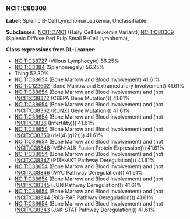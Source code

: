 
### [NCIT:C80308](http://purl.obolibrary.org/obo/NCIT_C80308)
**Label:** Splenic B-Cell Lymphoma/Leukemia, Unclassifiable

**Subclasses:** [NCIT:C7401](http://purl.obolibrary.org/obo/NCIT_C7401) (Hairy Cell Leukemia Variant), [NCIT:C80309](http://purl.obolibrary.org/obo/NCIT_C80309) (Splenic Diffuse Red Pulp Small B-Cell Lymphoma), 

**Class expressions from DL-Learner:**

- [NCIT:C38727](http://purl.obolibrary.org/obo/NCIT_C38727) (Villous Lymphocyte) 56.25%
- [NCIT:C3384](http://purl.obolibrary.org/obo/NCIT_C3384) (Splenomegaly) 56.25%
- Thing 52.30%
- [NCIT:C38654](http://purl.obolibrary.org/obo/NCIT_C38654) (Bone Marrow and Blood Involvement) 41.61%
- [NCIT:C122602](http://purl.obolibrary.org/obo/NCIT_C122602) (Bone Marrow and Extramedullary Involvement) 41.61%
- [NCIT:C38654](http://purl.obolibrary.org/obo/NCIT_C38654) (Bone Marrow and Blood Involvement) and (not ([NCIT:C38372](http://purl.obolibrary.org/obo/NCIT_C38372) (CEBPA Gene Mutation))) 41.61%
- [NCIT:C38654](http://purl.obolibrary.org/obo/NCIT_C38654) (Bone Marrow and Blood Involvement) and (not ([NCIT:C38362](http://purl.obolibrary.org/obo/NCIT_C38362) (RUNX1 Gene Mutation))) 41.61%
- [NCIT:C38654](http://purl.obolibrary.org/obo/NCIT_C38654) (Bone Marrow and Blood Involvement) and (not ([NCIT:C3836](http://purl.obolibrary.org/obo/NCIT_C3836) (Infertility))) 41.61%
- [NCIT:C38654](http://purl.obolibrary.org/obo/NCIT_C38654) (Bone Marrow and Blood Involvement) and (not ([NCIT:C38350](http://purl.obolibrary.org/obo/NCIT_C38350) (del(4)(q12)))) 41.61%
- [NCIT:C38654](http://purl.obolibrary.org/obo/NCIT_C38654) (Bone Marrow and Blood Involvement) and (not ([NCIT:C38348](http://purl.obolibrary.org/obo/NCIT_C38348) (MSN-ALK Fusion Protein Expression))) 41.61%
- [NCIT:C38654](http://purl.obolibrary.org/obo/NCIT_C38654) (Bone Marrow and Blood Involvement) and (not ([NCIT:C38347](http://purl.obolibrary.org/obo/NCIT_C38347) (P13K-AKT Pathway Deregulation))) 41.61%
- [NCIT:C38654](http://purl.obolibrary.org/obo/NCIT_C38654) (Bone Marrow and Blood Involvement) and (not ([NCIT:C38346](http://purl.obolibrary.org/obo/NCIT_C38346) (MYC Pathway Deregulation))) 41.61%
- [NCIT:C38654](http://purl.obolibrary.org/obo/NCIT_C38654) (Bone Marrow and Blood Involvement) and (not ([NCIT:C38345](http://purl.obolibrary.org/obo/NCIT_C38345) (JUN Pathway Deregulation))) 41.61%
- [NCIT:C38654](http://purl.obolibrary.org/obo/NCIT_C38654) (Bone Marrow and Blood Involvement) and (not ([NCIT:C38344](http://purl.obolibrary.org/obo/NCIT_C38344) (RAS-RAF Pathway Deregulation))) 41.61%
- [NCIT:C38654](http://purl.obolibrary.org/obo/NCIT_C38654) (Bone Marrow and Blood Involvement) and (not ([NCIT:C38343](http://purl.obolibrary.org/obo/NCIT_C38343) (JAK-STAT Pathway Deregulation))) 41.61%



